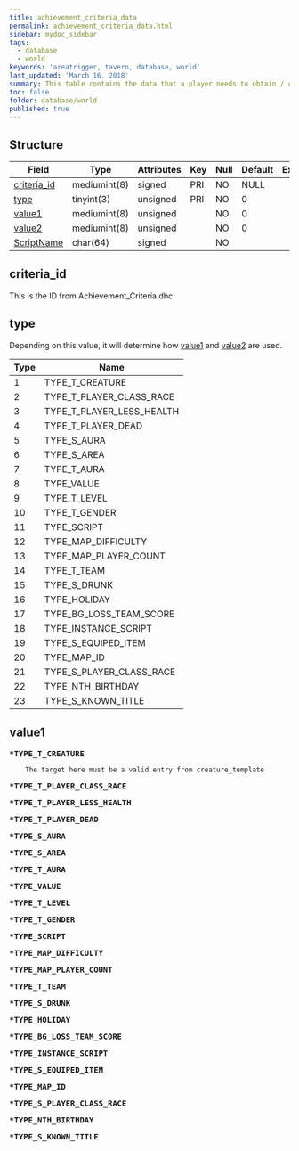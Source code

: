 ```yaml
---
title: achievement_criteria_data
permalink: achievement_criteria_data.html
sidebar: mydoc_sidebar
tags:
  - database
  - world
keywords: 'areatrigger, tavern, database, world'
last_updated: 'March 16, 2018'
summary: This table contains the data that a player needs to obtain / complete in order to receive a given achievement.
toc: false
folder: database/world
published: true
---
```


## Structure

Field                       | Type         | Attributes | Key | Null | Default | Extra | Comment 
--------------------------- | ------------ | ---------- | --- | ---- | ------- | ----- | ------- 
[criteria_id](#criteria_id) | mediumint(8) | signed     | PRI | NO   | NULL    |       |
[type](#type)               | tinyint(3)   | unsigned   | PRI | NO   | 0       |       |
[value1](#value1)           | mediumint(8) | unsigned   |     | NO   | 0       |       |
[value2](#value2)           | mediumint(8) | unsigned   |     | NO   | 0       |       |
[ScriptName](#ScriptName)   | char(64)     | signed     |     | NO   |         |       |


## criteria_id
This is the ID from Achievement_Criteria.dbc.


## type

Depending on this value, it will determine how [value1](#value1) and [value2](#value2) are used.

Type | Name
---- | ----
1    | TYPE_T_CREATURE
2    | TYPE_T_PLAYER_CLASS_RACE
3    | TYPE_T_PLAYER_LESS_HEALTH
4    | TYPE_T_PLAYER_DEAD
5    | TYPE_S_AURA
6    | TYPE_S_AREA
7    | TYPE_T_AURA
8    | TYPE_VALUE
9    | TYPE_T_LEVEL
10   | TYPE_T_GENDER
11   | TYPE_SCRIPT
12   | TYPE_MAP_DIFFICULTY
13   | TYPE_MAP_PLAYER_COUNT
14   | TYPE_T_TEAM
15   | TYPE_S_DRUNK
16   | TYPE_HOLIDAY
17   | TYPE_BG_LOSS_TEAM_SCORE
18   | TYPE_INSTANCE_SCRIPT
19   | TYPE_S_EQUIPED_ITEM
20   | TYPE_MAP_ID
21   | TYPE_S_PLAYER_CLASS_RACE
22   | TYPE_NTH_BIRTHDAY
23   | TYPE_S_KNOWN_TITLE


## value1

<pre><b>*TYPE_T_CREATURE</b></pre>
        The target here must be a valid entry from creature_template
<pre><b>*TYPE_T_PLAYER_CLASS_RACE</b></pre>
<pre><b>*TYPE_T_PLAYER_LESS_HEALTH</b></pre>
<pre><b>*TYPE_T_PLAYER_DEAD</b></pre>
<pre><b>*TYPE_S_AURA</b></pre>
<pre><b>*TYPE_S_AREA</b></pre>
<pre><b>*TYPE_T_AURA</b></pre>
<pre><b>*TYPE_VALUE</b></pre>
<pre><b>*TYPE_T_LEVEL</b></pre>
<pre><b>*TYPE_T_GENDER</b></pre>
<pre><b>*TYPE_SCRIPT</b></pre>
<pre><b>*TYPE_MAP_DIFFICULTY</b></pre>
<pre><b>*TYPE_MAP_PLAYER_COUNT</b></pre>
<pre><b>*TYPE_T_TEAM</b></pre>
<pre><b>*TYPE_S_DRUNK</b></pre>
<pre><b>*TYPE_HOLIDAY</b></pre>
<pre><b>*TYPE_BG_LOSS_TEAM_SCORE</b></pre>
<pre><b>*TYPE_INSTANCE_SCRIPT</b></pre>
<pre><b>*TYPE_S_EQUIPED_ITEM</b></pre>
<pre><b>*TYPE_MAP_ID</b></pre>
<pre><b>*TYPE_S_PLAYER_CLASS_RACE</b></pre>
<pre><b>*TYPE_NTH_BIRTHDAY</b></pre>
<pre><b>*TYPE_S_KNOWN_TITLE</b></pre>
